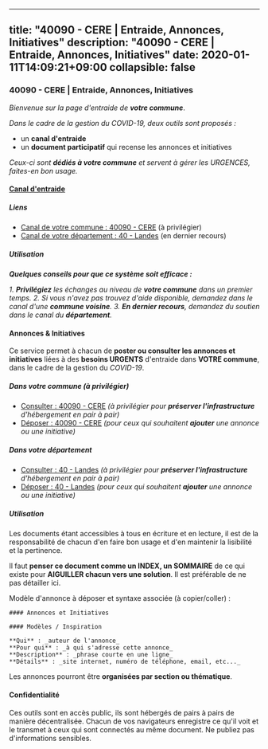 
---
title: "40090 - CERE | Entraide, Annonces, Initiatives"
description: "40090 - CERE | Entraide, Annonces, Initiatives"
date: 2020-01-11T14:09:21+09:00
collapsible: false
---

### 40090 - CERE | Entraide, Annonces, Initiatives

_Bienvenue sur la page d'entraide de **votre commune**_.

_Dans le cadre de la gestion du COVID-19, deux outils sont proposés :_

- un **canal d'entraide**
- un **document participatif** qui recense les annonces et initiatives

_Ceux-ci sont **dédiés à votre commune** et servent à gérer les URGENCES, faites-en bon usage._

#### [Canal d'entraide](https://entraide.stopcoronavirus.tech/#/channel/40090_cere)

##### Liens

- [Canal de votre commune : 40090 	- CERE](https://entraide.stopcoronavirus.tech/#/channel/40090_cere) (à privilégier)
- [Canal de votre département : 40 	- Landes](https://entraide.stopcoronavirus.tech/#/channel/40_landes) (en dernier recours)

##### Utilisation

_**Quelques conseils pour que ce système soit efficace :**_

_1. **Privilégiez** les échanges au niveau de **votre commune** dans un premier temps._
_2. Si vous n'avez pas trouvez d'aide disponible, demandez dans le canal d'une **commune voisine**._
_3. **En dernier recours**, demandez du soutien dans le canal du **département**._

#### Annonces & Initiatives


Ce service permet à chacun de **poster ou consulter les annonces et initiatives** liées à des **besoins
URGENTS** d'entraide dans **VOTRE commune**, dans le cadre de la gestion du _COVID-19_.

##### Dans votre commune (à privilégier)

- [Consulter : 40090 	- CERE](https://docs.stopcoronavirus.tech/r/markdown/40090_cere/4XTTMGiDFBeXiqZGBdjMjvbCqT3BK924NVYUoWByBaK9ZsDWe) _(à privilégier pour **préserver l'infrastructure** d'hébergement en pair à pair)_
- [Déposer : 40090 	- CERE](https://docs.stopcoronavirus.tech/w/markdown/40090_cere/4XTTMGiDFBeXiqZGBdjMjvbCqT3BK924NVYUoWByBaK9ZsDWe-K3TgToVjDphC5RCh3xa87XbGvEdTW6P3TmqstUPmSuQViaGTAjtw65WSLu7UVG6K6M5VtRewixwAWkbyXSzWfeLorCyzG5ZVzC1FjHjwyBPYFSL9a7ESazAujVSQKqJVKtGrcAKx) _(pour ceux qui souhaitent **ajouter** une annonce ou une initiative)_

##### Dans votre département

- [Consulter : 40 	- Landes](https://docs.stopcoronavirus.tech/r/markdown/40_landes/4XTTMB5cJfLstu1dpMutnpb92n58nysBxt2LvNHp8iFa2he7h) _(à privilégier pour **préserver l'infrastructure** d'hébergement en pair à pair)_
- [Déposer : 40 	- Landes](https://docs.stopcoronavirus.tech/w/markdown/40_landes/4XTTMB5cJfLstu1dpMutnpb92n58nysBxt2LvNHp8iFa2he7h-K3TgUvrqNj5GqBsxRXbDQxXTucun7uHSVZWT5C8CgQNaESTTE4cfR63JCubPGiKkKruc9dwpRJsb8aWPbJoGCdC5JVr33cPSqpb1rkjpoPrBPEdrj3zMya2yHWSYgr5GG1nyDstK) _(pour ceux qui souhaitent **ajouter** une annonce ou une initiative)_


##### Utilisation

Les documents étant accessibles à tous en écriture et en lecture, il est de la
responsabilité de chacun d'en faire bon usage et d'en maintenir la lisibilité
et la pertinence.

Il faut **penser ce document comme un INDEX, un SOMMAIRE** de ce qui existe
pour **AIGUILLER chacun vers une solution**. Il est préférable de ne pas détailler ici.

Modèle d'annonce à déposer et syntaxe associée (à copier/coller) :

    #### Annonces et Initiatives

    #### Modèles / Inspiration

    **Qui** : _auteur de l'annonce_
    **Pour qui** : _à qui s'adresse cette annonce_
    **Description** : _phrase courte en une ligne_
    **Détails** : _site internet, numéro de téléphone, email, etc..._


Les annonces pourront être **organisées par section ou thématique**.

#### Confidentialité

Ces outils sont en accès public, ils sont hébergés de pairs à pairs de manière décentralisée.
Chacun de vos navigateurs enregistre ce qu'il voit et le transmet à ceux qui sont connectés au même document.
Ne publiez pas d'informations sensibles.

